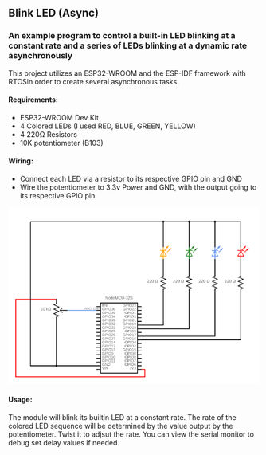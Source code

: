 ## Blink LED (Async)
### An example program to control a built-in LED blinking at a constant rate and a series of LEDs blinking at a dynamic rate asynchronously

This project utilizes an ESP32-WROOM and the ESP-IDF framework with RTOSin order to create several asynchronous tasks.

#### Requirements:
 - ESP32-WROOM Dev Kit
 - 4 Colored LEDs (I used RED, BLUE, GREEN, YELLOW)
 - 4 220Ω Resistors
 - 10K potentiometer (B103)

#### Wiring:
 - Connect each LED via a resistor to its respective GPIO pin and GND
 - Wire the potentiometer to 3.3v Power and GND, with the output going to its respective GPIO pin

![Async LED Diagram](https://github.com/mkavanagh-23/Microcontroller-Projects/blob/b977975206d3e4d2ec19a64fea3eecfeec8fa97b/ESP32/BLINK_LED_ASYNC/docs/circuit_diagram.png)

#### Usage:
The module will blink its builtin LED at a constant rate. The rate of the colored LED sequence will be determined by the value output by the potentiometer. Twist it to adjsut the rate. You can view the serial monitor to debug set delay values if needed.
